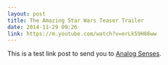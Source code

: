 ```yaml
---
layout: post
title: The Amazing Star Wars Teaser Trailer
date: 2014-11-29 09:26
link: https://m.youtube.com/watch?v=erLk59H86ww
---
```


This is a test link post to send you to [Analog Senses](http://analogsenses.com). 